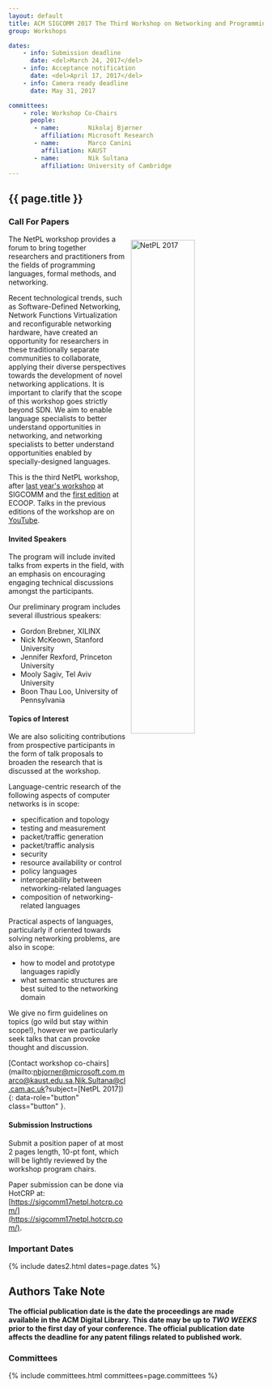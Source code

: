```yaml
---
layout: default
title: ACM SIGCOMM 2017 The Third Workshop on Networking and Programming Languages (NetPL 2017)
group: Workshops

dates:
    - info: Submission deadline
      date: <del>March 24, 2017</del>
    - info: Acceptance notification
      date: <del>April 17, 2017</del>
    - info: Camera ready deadline
      date: May 31, 2017

committees:
    - role: Workshop Co-Chairs
      people:
       - name:        Nikolaj Bjørner
         affiliation: Microsoft Research
       - name:        Marco Canini
         affiliation: KAUST
       - name:        Nik Sultana
         affiliation: University of Cambridge
---
```


## {{ page.title }}

### Call For Papers

<img style="width: 50%; float: right; margin: 10px;" src="{{ site.baseurl }}/images/workshop-NetPL2017-logo.png" alt="NetPL 2017" align="middle">

The NetPL workshop provides a forum to bring together researchers and practitioners from the fields of programming languages, formal methods, and networking.

Recent technological trends, such as Software-Defined Networking, Network Functions Virtualization and reconfigurable networking hardware, have created an opportunity for researchers in these traditionally separate communities to collaborate, applying their diverse perspectives towards the development of novel networking applications. It is important to clarify that the scope of this workshop goes strictly beyond SDN. We aim to enable language specialists to better understand opportunities in networking, and networking specialists to better understand opportunities enabled by specially-designed languages.

This is the third NetPL workshop, after [last year's workshop](http://conferences.sigcomm.org/sigcomm/2016/netpl.php) at SIGCOMM and the [first edition](http://2015.ecoop.org/track/netpl-2015-workshop) at ECOOP. Talks in the previous editions of the workshop are on [YouTube](https://www.youtube.com/channel/UCqU8E2n4MHthZUVb1xK2nRQ).

#### Invited Speakers

The program will include invited talks from experts in the field, with an emphasis on encouraging engaging technical discussions amongst the participants.

Our preliminary program includes several illustrious speakers:

- Gordon Brebner, XILINX
- Nick McKeown, Stanford University
- Jennifer Rexford, Princeton University
- Mooly Sagiv, Tel Aviv University
- Boon Thau Loo, University of Pennsylvania

#### Topics of Interest

We are also soliciting contributions from prospective participants in the form of talk proposals to broaden the research that is discussed at the workshop.

Language-centric research of the following aspects of computer networks is in scope:

- specification and topology
- testing and measurement
- packet/traffic generation
- packet/traffic analysis
- security
- resource availability or control
- policy languages
- interoperability between networking-related languages
- composition of networking-related languages

Practical aspects of languages, particularly if oriented towards solving networking problems, are also in scope:

- how to model and prototype languages rapidly
- what semantic structures are best suited to the networking domain

We give no firm guidelines on topics (go wild but stay within scope!), however we particularly seek talks that can provoke thought and discussion.

[Contact workshop co-chairs](mailto:nbjorner@microsoft.com,marco@kaust.edu.sa,Nik.Sultana@cl.cam.ac.uk?subject=[NetPL 2017]){: data-role="button" class="button" }.

#### Submission Instructions

Submit a position paper of at most 2 pages length, 10-pt font, which will be lightly reviewed by the workshop program chairs.

Paper submission can be done via HotCRP at: [https://sigcomm17netpl.hotcrp.com/](https://sigcomm17netpl.hotcrp.com/).

### Important Dates

{% include dates2.html dates=page.dates %}

## Authors Take Note

**The official publication date is the date the proceedings are made available in the ACM Digital Library. This date may be up to *TWO WEEKS* prior to the first day of your conference. The official publication date affects the deadline for any patent filings related to published work.**

### Committees

{% include committees.html committees=page.committees %}
